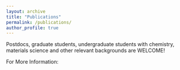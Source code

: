 ```yaml
---
layout: archive
title: "Publications"
permalink: /publications/
author_profile: true
---
```


Postdocs, graduate students, undergraduate students with chemistry, materials science and other relevant backgrounds are WELCOME!

For More Information:


